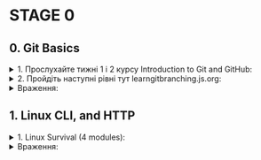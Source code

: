 # STAGE 0

## 0. Git Basics

<details>
<summary>1. Прослухайте тижні 1 і 2 курсу Introduction to Git and GitHub:</summary>

![screenshot](img/Week%201.png)

![screenshot](img/Week%202.png)

</details>

<details>
<summary>2. Пройдіть наступні рівні тут learngitbranching.js.org:</summary>

![screenshot](img/%D0%A1%D0%BD%D0%B8%D0%BC%D0%BE%D0%BA1.JPG)
  
![screenshot](img/%D0%A1%D0%BD%D0%B8%D0%BC%D0%BE%D0%BA2.JPG)

</details>

<details>
<summary>Враження:</summary>

#### До цього ніколи не доводилося мати справи із Git/Github, початкові команди цілком зрозумілі, а ось жонглювання комітами та робота із віддаленими репозиторіями, як на мене - є більш складними та потребують більше часу для зрозуміння, сподіваюсь із практикою розуміння й рівень моїх вмінь дійде до автоматизму.

#### На практиці все виявилося трішки складніше, а особливо, коли через свою неуважність вирішуєш конфлікти, що в результаті породжують нові конфлікти.  Не зважаючи на всі складнощі мені сподобалося працювати із новими для себе технологіями 🙂

</details>

## 1. Linux CLI, and HTTP
<details>
<summary>1. Linux Survival (4 modules):</summary>

![screenshot](task_linux_cli/quizNumber1.png)
  
![screenshot](task_linux_cli/quizNumber2.png))

![screenshot](task_linux_cli/quizNumber3.png))

![screenshot](task_linux_cli/quizNumber4.png))
</details>

</details>
<details>
<summary>Враження:</summary>

## 1. Linux Survival (4 modules):
#### В загальному я вже був ознайомлений із командами, що були перераховані у перших 2 модулях але не використовував їх досить часто, тому було корисно пригадати та використати їх на практиці знову.

#### Команди, що були продемонстровані у модулі 3/4 були для мене новими, тому потребують більше практики для того, щоб комфортно їх використовувати.

#### Сподобалася візуалізація, що була продемонстрована у цьому ресурсі, яка дозволяє краще розуміти хід виконання тієї чи іншої команди. В майбутньому, коли доведеться працювати із Linux, буде корисним зазирнути туди знову й освіжити свої знання.
